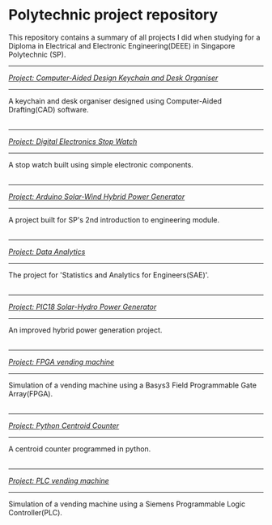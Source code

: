 # Polytechnic project repository
This repository contains a summary of all projects I did when studying for a Diploma in Electrical and Electronic Engineering(DEEE) in Singapore Polytechnic (SP).

***
<cite><a href="https://github.com/khkhiu/Singapore_Polytechnic-Computer-Aided_Design_Keychain_and_Desk_Organiser">Project: Computer-Aided Design Keychain and Desk Organiser</a></cite>
***
A keychain and desk organiser designed using Computer-Aided Drafting(CAD) software. 
<br>
<br>

***
<cite><a href="https://github.com/khkhiu/Singapore_Polytechnic-Digital_Electronics_Stop_Watch">Project: Digital Electronics Stop Watch</a></cite>
***
A stop watch built using simple electronic components.
<br>
<br>

***
<cite><a href="https://github.com/khkhiu/Singapore_Polytechnic-Arduino_Solar-Wind_Hybrid_Power_Generator">Project: Arduino Solar-Wind Hybrid Power Generator</a></cite>
***
A project built for SP's 2nd introduction to engineering module.
<br>
<br>

***
<cite><a href="https://github.com/khkhiu/Singapore_Polytechnic-Data_analytics_with_Knime">Project: Data Analytics</a></cite>
***
The project for 'Statistics and Analytics for Engineers(SAE)'.
<br>
<br>

***
<cite><a href="https://github.com/khkhiu/Singapore_Polytechnic-PIC18_Microcontroller_Solar-Hydro_Hybrid_Power_Generator">Project: PIC18 Solar-Hydro Power Generator</a></cite>
***
An improved hybrid power generation project.
<br>
<br>

***
<cite><a href="https://github.com/khkhiu/Singapore_Polytechnic-FPGA_Vending_Machine">Project: FPGA vending machine</a></cite>
***
Simulation of a vending machine using a Basys3 Field Programmable Gate Array(FPGA).
<br>
<br>

***
<cite><a href="https://github.com/khkhiu/Singapore_Polytechnic-Centroid_Counterusing_OpenCV_in_Python">Project: Python Centroid Counter</a></cite>
***
A centroid counter programmed in python.
<br>
<br>

***
<cite><a href="https://github.com/khkhiu/Singapore_Polytechnic-Programmable_Logic_Controller_Vending_Machine">Project: PLC vending machine</a></cite>
***
Simulation of a vending machine using a Siemens Programmable Logic Controller(PLC).
